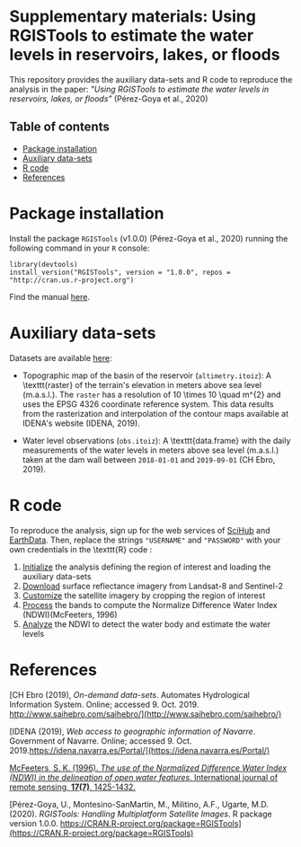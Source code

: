 # Supplementary materials: Using RGISTools to estimate the water levels in reservoirs, lakes, or floods

This repository provides the auxiliary data-sets and R code to reproduce the
analysis in the paper: 
_"Using RGISTools to estimate the water levels in reservoirs, lakes, or floods"_
(Pérez-Goya et al., 2020)

## Table of contents

 - [Package installation](#Package-installation)
 - [Auxiliary data-sets](#Auxiliary-data-sets)
 - [R code](#R-code)
 - [References](#References)

# Package installation

Install the package `RGISTools` (v1.0.0) (Pérez-Goya et al., 2020)
running the following command in your `R` console:

```{r}
library(devtools)
install_version("RGISTools", version = "1.0.0", repos = "http://cran.us.r-project.org")
```

Find the manual [here](https://cran.r-project.org/web/packages/RGISTools/RGISTools.pdf).

# Auxiliary data-sets 

Datasets are available [here](https://github.com/mmontesinosanmartin/itoiz_article/tree/master/Data):

 - Topographic map of the basin of the reservoir (`altimetry.itoiz`): A
 \texttt{raster} of the terrain's elevation in meters above sea level
 (m.a.s.l.). The `raster` has a resolution of 10 \times 10 \quad m^{2}
 and uses the EPSG 4326 coordinate reference system. This data results from
 the rasterization and interpolation of the contour maps available at IDENA's
 website (IDENA, 2019).
 
 - Water level observations (`obs.itoiz`): A \texttt{data.frame} with the
 daily measurements of the water levels in meters above sea level (m.a.s.l.)
 taken at the dam wall between `2018-01-01` and `2019-09-01` (CH Ebro, 2019).

# R code

To reproduce the analysis, sign up for the web services of 
[SciHub](https://scihub.copernicus.eu/dhus/#/self-registration) and
[EarthData](https://urs.earthdata.nasa.gov/users/new). 
Then, replace the strings `"USERNAME"` and `"PASSWORD"` with your
own credentials in the \texttt{R} code :

 1. [Initialize](https://github.com/mmontesinosanmartin/itoiz_article/blob/master/R/analyze.R)
 the analysis defining the region of interest and loading the auxiliary data-sets  
 2. [Download](https://github.com/mmontesinosanmartin/itoiz_article/blob/master/R/download.R) 
 surface reflectance imagery from Landsat-8 and Sentinel-2  
 3. [Customize](https://github.com/mmontesinosanmartin/itoiz_article/blob/master/R/customize.R) 
 the satellite imagery by cropping the region of interest  
 4. [Process](https://github.com/mmontesinosanmartin/itoiz_article/blob/master/R/process.R) 
 the bands to compute the Normalize Difference Water Index (NDWI)(McFeeters, 1996)  
 5. [Analyze](https://github.com/mmontesinosanmartin/itoiz_article/blob/master/R/analyze.R)
 the NDWI to detect the water body and estimate the water levels  

# References

[CH Ebro (2019), _On-demand data-sets_. Automates Hydrological Information System. Online; accessed 9. Oct. 2019. http://www.saihebro.com/saihebro/](http://www.saihebro.com/saihebro/)

[IDENA (2019), _Web access to geographic information of Navarre_. Government of Navarre. Online; accessed 9. Oct. 2019.https://idena.navarra.es/Portal/](https://idena.navarra.es/Portal/)

[McFeeters, S. K. (1996). _The use of the Normalized Difference Water Index (NDWI) in the delineation of open water features_. International journal of remote sensing, __17(7)__, 1425-1432.](https://doi.org/10.1080/01431169608948714)

[Pérez-Goya, U., Montesino-SanMartin, M., Militino, A.F., Ugarte, M.D. (2020). _RGISTools: Handling Multiplatform Satellite Images_. R package version 1.0.0. https://CRAN.R-project.org/package=RGISTools](https://CRAN.R-project.org/package=RGISTools)